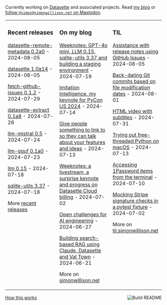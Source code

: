 Currently working on [Datasette](https://datasette.io/) and associated projects. Read [my blog](https://simonwillison.net/) or <a href="https://fedi.simonwillison.net/@simon">follow `@simon@simonwillison.net` on Mastodon</a>.

<table><tr><td valign="top" width="33%">

### Recent releases
<!-- recent_releases starts -->
[datasette-remote-metadata 0.2a0](https://github.com/simonw/datasette-remote-metadata/releases/tag/0.2a0) - 2024-08-05

[datasette 1.0a14](https://github.com/simonw/datasette/releases/tag/1.0a14) - 2024-08-05

[fetch-github-issues 0.1.2](https://github.com/simonw/fetch-github-issues/releases/tag/0.1.2) - 2024-07-29

[datasette-extract 0.1a8](https://github.com/datasette/datasette-extract/releases/tag/0.1a8) - 2024-07-26

[llm-mistral 0.5](https://github.com/simonw/llm-mistral/releases/tag/0.5) - 2024-07-24

[llm-gguf 0.1a0](https://github.com/simonw/llm-gguf/releases/tag/0.1a0) - 2024-07-23

[llm 0.15](https://github.com/simonw/llm/releases/tag/0.15) - 2024-07-18

[sqlite-utils 3.37](https://github.com/simonw/sqlite-utils/releases/tag/3.37) - 2024-07-18
<!-- recent_releases ends -->
More [recent releases](https://github.com/simonw/simonw/blob/main/releases.md)
</td><td valign="top" width="34%">

### On my blog
<!-- blog starts -->
[Weeknotes: GPT-4o mini, LLM 0.15, sqlite-utils 3.37 and building a staging environment](https://simonwillison.net/2024/Jul/19/weeknotes/) - 2024-07-19

[Imitation Intelligence, my keynote for PyCon US 2024](https://simonwillison.net/2024/Jul/14/pycon/) - 2024-07-14

[Give people something to link to so they can talk about your features and ideas](https://simonwillison.net/2024/Jul/13/give-people-something-to-link-to/) - 2024-07-13

[Weeknotes: a livestream, a surprise keynote and progress on Datasette Cloud billing](https://simonwillison.net/2024/Jul/2/weeknotes/) - 2024-07-02

[Open challenges for AI engineering](https://simonwillison.net/2024/Jun/27/ai-worlds-fair/) - 2024-06-27

[Building search-based RAG using Claude, Datasette and Val Town](https://simonwillison.net/2024/Jun/21/search-based-rag/) - 2024-06-21
<!-- blog ends -->
More on [simonwillison.net](https://simonwillison.net/)
</td><td valign="top" width="33%">

### TIL
<!-- tils starts -->
[Assistance with release notes using GitHub Issues](https://til.simonwillison.net/github/release-note-assistance) - 2024-08-05

[Back-dating Git commits based on file modification dates](https://til.simonwillison.net/git/backdate-git-commits) - 2024-08-01

[HTML video with subtitles](https://til.simonwillison.net/html/video-with-subtitles) - 2024-07-31

[Trying out free-threaded Python on macOS](https://til.simonwillison.net/python/trying-free-threaded-python) - 2024-07-13

[Accessing 1Password items from the terminal](https://til.simonwillison.net/macos/1password-terminal) - 2024-07-10

[Mocking Stripe signature checks in a pytest fixture](https://til.simonwillison.net/pytest/pytest-stripe-signature) - 2024-07-02
<!-- tils ends -->
More on [til.simonwillison.net](https://til.simonwillison.net/)
</td></tr></table>

<a href="https://github.com/simonw/simonw/actions"><img src="https://github.com/simonw/simonw/workflows/Build%20README/badge.svg" align="right" alt="Build README"></a> <a href="https://simonwillison.net/2020/Jul/10/self-updating-profile-readme/">How this works</a>
